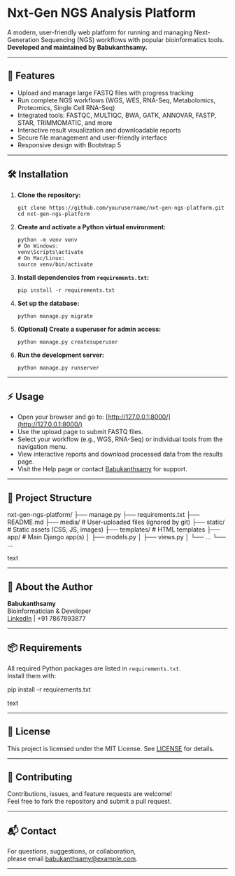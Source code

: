 # Nxt-Gen NGS Analysis Platform

A modern, user-friendly web platform for running and managing Next-Generation Sequencing (NGS) workflows with popular bioinformatics tools.  
**Developed and maintained by Babukanthsamy.**

---

## 🚀 Features

- Upload and manage large FASTQ files with progress tracking
- Run complete NGS workflows (WGS, WES, RNA-Seq, Metabolomics, Proteomics, Single Cell RNA-Seq)
- Integrated tools: FASTQC, MULTIQC, BWA, GATK, ANNOVAR, FASTP, STAR, TRIMMOMATIC, and more
- Interactive result visualization and downloadable reports
- Secure file management and user-friendly interface
- Responsive design with Bootstrap 5

---

## 🛠️ Installation

1. **Clone the repository:**
    ```
    git clone https://github.com/yourusername/nxt-gen-ngs-platform.git
    cd nxt-gen-ngs-platform
    ```

2. **Create and activate a Python virtual environment:**
    ```
    python -m venv venv
    # On Windows:
    venv\Scripts\activate
    # On Mac/Linux:
    source venv/bin/activate
    ```

3. **Install dependencies from `requirements.txt`:**
    ```
    pip install -r requirements.txt
    ```

4. **Set up the database:**
    ```
    python manage.py migrate
    ```

5. **(Optional) Create a superuser for admin access:**
    ```
    python manage.py createsuperuser
    ```

6. **Run the development server:**
    ```
    python manage.py runserver
    ```

---

## ⚡ Usage

- Open your browser and go to: [http://127.0.0.1:8000/](http://127.0.0.1:8000/)
- Use the upload page to submit FASTQ files.
- Select your workflow (e.g., WGS, RNA-Seq) or individual tools from the navigation menu.
- View interactive reports and download processed data from the results page.
- Visit the Help page or contact [Babukanthsamy](mailto:babukanthsamy@example.com) for support.

---

## 📁 Project Structure
nxt-gen-ngs-platform/
├── manage.py
├── requirements.txt
├── README.md
├── media/ # User-uploaded files (ignored by git)
├── static/ # Static assets (CSS, JS, images)
├── templates/ # HTML templates
├── app/ # Main Django app(s)
│ ├── models.py
│ ├── views.py
│ └── ...
└── ...

text

---

## 👤 About the Author

**Babukanthsamy**  
Bioinformatician & Developer  
[LinkedIn](https://www.linkedin.com/in/babukanthasamy) | +91 7867893877

---

## 📦 Requirements

All required Python packages are listed in `requirements.txt`.  
Install them with:

pip install -r requirements.txt

text

---

## 📄 License

This project is licensed under the MIT License. See [LICENSE](LICENSE) for details.

---

## 🤝 Contributing

Contributions, issues, and feature requests are welcome!  
Feel free to fork the repository and submit a pull request.

---

## 📬 Contact

For questions, suggestions, or collaboration,  
please email [babukanthsamy@example.com](mailto:babukanthsamy@example.com).

---

